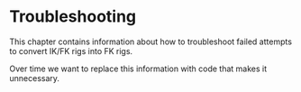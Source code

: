 # Troubleshooting

This chapter contains information about how to troubleshoot failed attempts to convert IK/FK rigs into FK rigs.

Over time we want to replace this information with code that makes it unnecessary.
